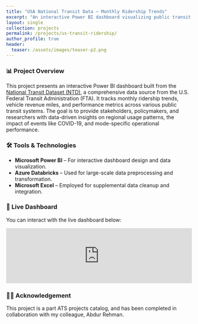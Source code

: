 ```yaml
---
title: "USA National Transit Data – Monthly Ridership Trends"
excerpt: "An interactive Power BI dashboard visualizing public transit ridership trends across the USA, highlighting patterns and insights from the National Transit Dataset."
layout: single
collection: projects
permalink: /projects/us-transit-ridership/
author_profile: true
header:
  teaser: /assets/images/teaser-p2.png
---
```


### 📊 Project Overview

This project presents an interactive Power BI dashboard built from the [National Transit Dataset (NTD)](https://www.transit.dot.gov/ntd), a comprehensive data source from the U.S. Federal Transit Administration (FTA). It tracks monthly ridership trends, vehicle revenue miles, and performance metrics across various public transit systems. The goal is to provide stakeholders, policymakers, and researchers with data-driven insights on regional usage patterns, the impact of events like COVID-19, and mode-specific operational performance.

### 🛠 Tools & Technologies
- **Microsoft Power BI** – For interactive dashboard design and data visualization.
- **Azure Databricks** – Used for large-scale data preprocessing and transformation.
- **Microsoft Excel** – Employed for supplemental data cleanup and integration.

### 🔗 Live Dashboard

You can interact with the live dashboard below:

<iframe title="US Transit Data" width="100%" src="https://app.powerbi.com/view?r=eyJrIjoiNjY1Zjg5ZTQtYzkzMC00NTlmLWI1YjItNDVmMDg0ZmRlODE4IiwidCI6IjQxOWY3MTFlLTE2NDktNDA0Mi05YmIxLWRiNTc2ODk0ZDFhOSJ9" frameborder="0" allowFullScreen="true"></iframe>

### 🙋‍♂️ Acknowledgement
This project is a part ATS projects catalog, and has been completed in collaboration with my colleague, Abdur Rehman.